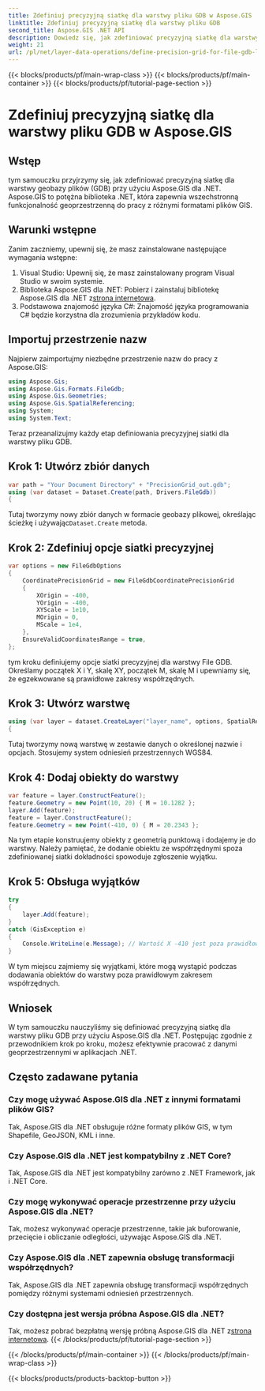 ```yaml
---
title: Zdefiniuj precyzyjną siatkę dla warstwy pliku GDB w Aspose.GIS
linktitle: Zdefiniuj precyzyjną siatkę dla warstwy pliku GDB
second_title: Aspose.GIS .NET API
description: Dowiedz się, jak zdefiniować precyzyjną siatkę dla warstwy pliku GDB przy użyciu Aspose.GIS dla .NET. Postępuj zgodnie z naszym samouczkiem krok po kroku.
weight: 21
url: /pl/net/layer-data-operations/define-precision-grid-for-file-gdb-layer/
---
```


{{< blocks/products/pf/main-wrap-class >}}
{{< blocks/products/pf/main-container >}}
{{< blocks/products/pf/tutorial-page-section >}}

# Zdefiniuj precyzyjną siatkę dla warstwy pliku GDB w Aspose.GIS

## Wstęp
tym samouczku przyjrzymy się, jak zdefiniować precyzyjną siatkę dla warstwy geobazy plików (GDB) przy użyciu Aspose.GIS dla .NET. Aspose.GIS to potężna biblioteka .NET, która zapewnia wszechstronną funkcjonalność geoprzestrzenną do pracy z różnymi formatami plików GIS.
## Warunki wstępne
Zanim zaczniemy, upewnij się, że masz zainstalowane następujące wymagania wstępne:
1. Visual Studio: Upewnij się, że masz zainstalowany program Visual Studio w swoim systemie.
2.  Biblioteka Aspose.GIS dla .NET: Pobierz i zainstaluj bibliotekę Aspose.GIS dla .NET z[strona internetowa](https://releases.aspose.com/gis/net/).
3. Podstawowa znajomość języka C#: Znajomość języka programowania C# będzie korzystna dla zrozumienia przykładów kodu.
## Importuj przestrzenie nazw
Najpierw zaimportujmy niezbędne przestrzenie nazw do pracy z Aspose.GIS:
```csharp
using Aspose.Gis;
using Aspose.Gis.Formats.FileGdb;
using Aspose.Gis.Geometries;
using Aspose.Gis.SpatialReferencing;
using System;
using System.Text;
```
Teraz przeanalizujmy każdy etap definiowania precyzyjnej siatki dla warstwy pliku GDB.
## Krok 1: Utwórz zbiór danych
```csharp
var path = "Your Document Directory" + "PrecisionGrid_out.gdb";
using (var dataset = Dataset.Create(path, Drivers.FileGdb))
{
```
 Tutaj tworzymy nowy zbiór danych w formacie geobazy plikowej, określając ścieżkę i używając`Dataset.Create` metoda.
## Krok 2: Zdefiniuj opcje siatki precyzyjnej
```csharp
var options = new FileGdbOptions
{
    CoordinatePrecisionGrid = new FileGdbCoordinatePrecisionGrid
    {
        XOrigin = -400,
        YOrigin = -400,
        XYScale = 1e10,
        MOrigin = 0,
        MScale = 1e4,
    },
    EnsureValidCoordinatesRange = true,
};
```
tym kroku definiujemy opcje siatki precyzyjnej dla warstwy File GDB. Określamy początek X i Y, skalę XY, początek M, skalę M i upewniamy się, że egzekwowane są prawidłowe zakresy współrzędnych.
## Krok 3: Utwórz warstwę
```csharp
using (var layer = dataset.CreateLayer("layer_name", options, SpatialReferenceSystem.Wgs84))
{
```
Tutaj tworzymy nową warstwę w zestawie danych o określonej nazwie i opcjach. Stosujemy system odniesień przestrzennych WGS84.
## Krok 4: Dodaj obiekty do warstwy
```csharp
var feature = layer.ConstructFeature();
feature.Geometry = new Point(10, 20) { M = 10.1282 };
layer.Add(feature);
feature = layer.ConstructFeature();
feature.Geometry = new Point(-410, 0) { M = 20.2343 };
```
Na tym etapie konstruujemy obiekty z geometrią punktową i dodajemy je do warstwy. Należy pamiętać, że dodanie obiektu ze współrzędnymi spoza zdefiniowanej siatki dokładności spowoduje zgłoszenie wyjątku.
## Krok 5: Obsługa wyjątków
```csharp
try
{
    layer.Add(feature);
}
catch (GisException e)
{
    Console.WriteLine(e.Message); // Wartość X -410 jest poza prawidłowym zakresem.
}
```
W tym miejscu zajmiemy się wyjątkami, które mogą wystąpić podczas dodawania obiektów do warstwy poza prawidłowym zakresem współrzędnych.
## Wniosek
W tym samouczku nauczyliśmy się definiować precyzyjną siatkę dla warstwy pliku GDB przy użyciu Aspose.GIS dla .NET. Postępując zgodnie z przewodnikiem krok po kroku, możesz efektywnie pracować z danymi geoprzestrzennymi w aplikacjach .NET.
## Często zadawane pytania
### Czy mogę używać Aspose.GIS dla .NET z innymi formatami plików GIS?
Tak, Aspose.GIS dla .NET obsługuje różne formaty plików GIS, w tym Shapefile, GeoJSON, KML i inne.
### Czy Aspose.GIS dla .NET jest kompatybilny z .NET Core?
Tak, Aspose.GIS dla .NET jest kompatybilny zarówno z .NET Framework, jak i .NET Core.
### Czy mogę wykonywać operacje przestrzenne przy użyciu Aspose.GIS dla .NET?
Tak, możesz wykonywać operacje przestrzenne, takie jak buforowanie, przecięcie i obliczanie odległości, używając Aspose.GIS dla .NET.
### Czy Aspose.GIS dla .NET zapewnia obsługę transformacji współrzędnych?
Tak, Aspose.GIS dla .NET zapewnia obsługę transformacji współrzędnych pomiędzy różnymi systemami odniesień przestrzennych.
### Czy dostępna jest wersja próbna Aspose.GIS dla .NET?
Tak, możesz pobrać bezpłatną wersję próbną Aspose.GIS dla .NET z[strona internetowa](https://releases.aspose.com/gis/net/).
{{< /blocks/products/pf/tutorial-page-section >}}

{{< /blocks/products/pf/main-container >}}
{{< /blocks/products/pf/main-wrap-class >}}

{{< blocks/products/products-backtop-button >}}
